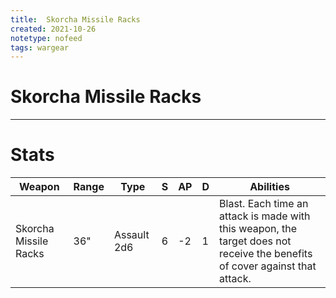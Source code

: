 ```yaml
---
title:  Skorcha Missile Racks
created: 2021-10-26
notetype: nofeed
tags: wargear
---
```


# Skorcha Missile Racks

---

# Stats

| Weapon                | Range | Type        | S   | AP  | D   | Abilities                                                                                                                   |
| --------------------- | ----- | ----------- | --- | --- | --- | --------------------------------------------------------------------------------------------------------------------------- |
| Skorcha Missile Racks | 36"   | Assault 2d6 | 6   | -2  | 1   | Blast. Each time an attack is made with this weapon, the target does not receive the benefits of cover against that attack. |